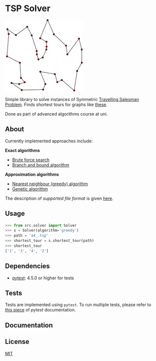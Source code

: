 # TSP Solver

![GLPK solution of tsp.](tsp_solution.png)

Simple library to solve instances of Symmetric [Travelling Salesman Problem](https://en.wikipedia.org/wiki/Travelling_salesman_problem). 
Finds shortest tours for graphs like [these](https://wwwproxy.iwr.uni-heidelberg.de/groups/comopt/software/TSPLIB95/tsp/).

Done as part of advanced algorithms course at uni.

## About
Currently implemented approaches include:

**Exact algorithms**
- [Brute force search](https://en.wikipedia.org/wiki/Brute-force_search)
- [Branch and bound algorithm](https://en.wikipedia.org/wiki/Branch_and_bound)

**Approximation algorithms**
- [Nearest neighbour (greedy) algorithm](https://en.wikipedia.org/wiki/Nearest_neighbour_algorithm)
- [Genetic algorithm](https://en.wikipedia.org/wiki/Genetic_algorithm)

The description of *supported file format* is given [here](https://wwwproxy.iwr.uni-heidelberg.de/groups/comopt/software/TSPLIB95/tsp95.pdf).

## Usage
```python
>>> from src.solver import Solver
>>> s = Solver(algorithm='greedy')
>>> path = 'a4_.tsp'
>>> shortest_tour = s.shortest_tour(path)
>>> shortest_tour
['1', '3', '4', '2']
```

## Dependencies
- [pytest](https://docs.pytest.org/en/latest/): 4.5.0 or higher for tests

## Tests
Tests are implemented using `pytest`. To run multiple tests, please refer to [this piece](https://docs.pytest.org/en/latest/getting-started.html#run-multiple-tests) of *pytest* documentation.

## Documentation

## License
[MIT](LICENSE)
